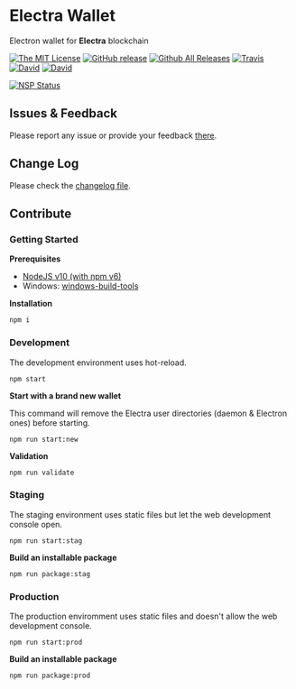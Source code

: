 # Electra Wallet

Electron wallet for **Electra** blockchain

[![The MIT License](https://img.shields.io/badge/license-MIT-orange.svg?style=flat-square)](http://opensource.org/licenses/MIT)
[![GitHub release](https://img.shields.io/github/release/Electra-project/electra-desktop.svg?style=flat-square)](https://github.com/Electra-project/electra-desktop/releases)
[![Github All Releases](https://img.shields.io/github/downloads/Electra-project/electra-desktop/total.svg?style=flat-square)](https://github.com/Electra-project/electra-desktop/releases)
[![Travis](https://img.shields.io/travis/Electra-project/electra-desktop.svg?style=flat-square)](https://travis-ci.org/Electra-project/electra-desktop)
[![David](https://img.shields.io/david/Electra-project/electra-desktop.svg?style=flat-square)](https://david-dm.org/Electra-project/electra-desktop)
[![David](https://img.shields.io/david/dev/Electra-project/electra-desktop.svg?style=flat-square)](https://david-dm.org/InspiredBeings/electra-desktop)

[![NSP Status](https://nodesecurity.io/orgs/electra-project/projects/37b08e1f-04ad-4005-8187-916630475872/badge)](https://nodesecurity.io/orgs/electra-project/projects/37b08e1f-04ad-4005-8187-916630475872)

## Issues & Feedback

Please report any issue or provide your feedback [there](https://github.com/Electra-project/electra-desktop/issues).

## Change Log

Please check the [changelog file](https://github.com/Electra-project/electra-desktop/blob/master/CHANGELOG.md).

## Contribute

### Getting Started

**Prerequisites**
* [NodeJS v10 (with npm v6)](https://nodejs.org)
* Windows: [windows-build-tools](https://github.com/felixrieseberg/windows-build-tools#readme)

**Installation**

    npm i

### Development

The development environment uses hot-reload.

    npm start

**Start with a brand new wallet**

This command will remove the Electra user directories (daemon & Electron ones) before starting.

    npm run start:new

**Validation**

    npm run validate

### Staging

The staging environment uses static files but let the web development console open.

    npm run start:stag

**Build an installable package**

    npm run package:stag

### Production

The production enviromment uses static files and doesn't allow the web development console.

    npm run start:prod

**Build an installable package**

    npm run package:prod
